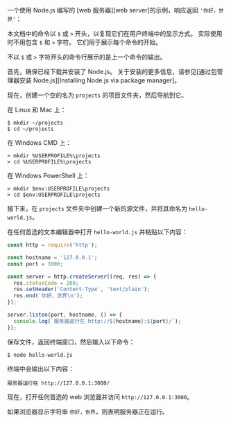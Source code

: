 
一个使用 Node.js 编写的 [web 服务器][web server]的示例，响应返回 `'你好，世界'`：

本文档中的命令以 `$` 或 `>` 开头，以复现它们在用户终端中的显示方式。
实际使用时不用包含 `$` 和 `>` 字符。
它们用于展示每个命令的开始。

不以 `$` 或 `>` 字符开头的命令行展示的是上一个命令的输出。

首先，确保已经下载并安装了 Node.js。
关于安装的更多信息，请参见[通过包管理器安装 Node.js][Installing Node.js via package manager]。

现在，创建一个空的名为 `projects` 的项目文件夹，然后导航到它。

在 Linux 和 Mac 上：

```console
$ mkdir ~/projects
$ cd ~/projects
```

在 Windows CMD 上：

```console
> mkdir %USERPROFILE%\projects
> cd %USERPROFILE%\projects
```

在 Windows PowerShell 上：

```console
> mkdir $env:USERPROFILE\projects
> cd $env:USERPROFILE\projects
```

接下来，在 `projects` 文件夹中创建一个新的源文件，并将其命名为 `hello-world.js`。

在任何首选的文本编辑器中打开 `hello-world.js` 并粘贴以下内容：

```js
const http = require('http');

const hostname = '127.0.0.1';
const port = 3000;

const server = http.createServer((req, res) => {
  res.statusCode = 200;
  res.setHeader('Content-Type', 'text/plain');
  res.end('你好，世界\n');
});

server.listen(port, hostname, () => {
  console.log(`服务器运行在 http://${hostname}:${port}/`);
});
```

保存文件，返回终端窗口，然后输入以下命令：

```console
$ node hello-world.js
```

终端中会输出以下内容：


```console
服务器运行在 http://127.0.0.1:3000/
```

现在，打开任何首选的 web 浏览器并访问 `http://127.0.0.1:3000`。

如果浏览器显示字符串 `你好，世界`，则表明服务器正在运行。

